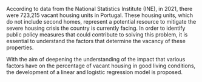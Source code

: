 According to data from the National Statistics Institute (INE), in 2021, there were 723,215 vacant housing units in Portugal. These housing units, which do not include second homes, represent a potential resource to mitigate the severe housing crisis the country is currently facing. In order to identify public policy measures that could contribute to solving this problem, it is essential to understand the factors that determine the vacancy of these properties.

With the aim of deepening the understanding of the impact that various factors have on the percentage of vacant housing in good living conditions, the development of a linear and logistic regression model is proposed.
